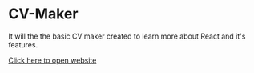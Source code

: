 # CV-Maker

It will the the basic CV maker created to learn more about React and it's features.

<a href="https://vipul-dixit-2004.github.io/CV-Maker/">Click here to open website </a>
